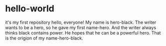 # hello-world
it's my first repository
hello, everyone!
My name is hero-black. The writer wants to be a hero, so he gave my first name-hero.
And the writer always thinks black contains power. He hopes that he can be a powerful hero.
That is the origion of my name-hero-black.
